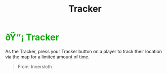 ﻿---
lang: en-US
title: Tracker
prev: Scientist
next: Crewmate
---
# <font color="#19a612">ðŸ“¡ <b>Tracker</b></font> <Badge text="Vanilla" type="tip" vertical="middle"/>

As the Tracker, press your Tracker button on a player to track their location via the map for a limited amount of time.<br>
> From: Innersloth